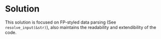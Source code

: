 # Solution

This solution is focused on FP-styled data parsing (See `resolve_input(&str)`), 
also maintains the readability and extendibility of the code.
